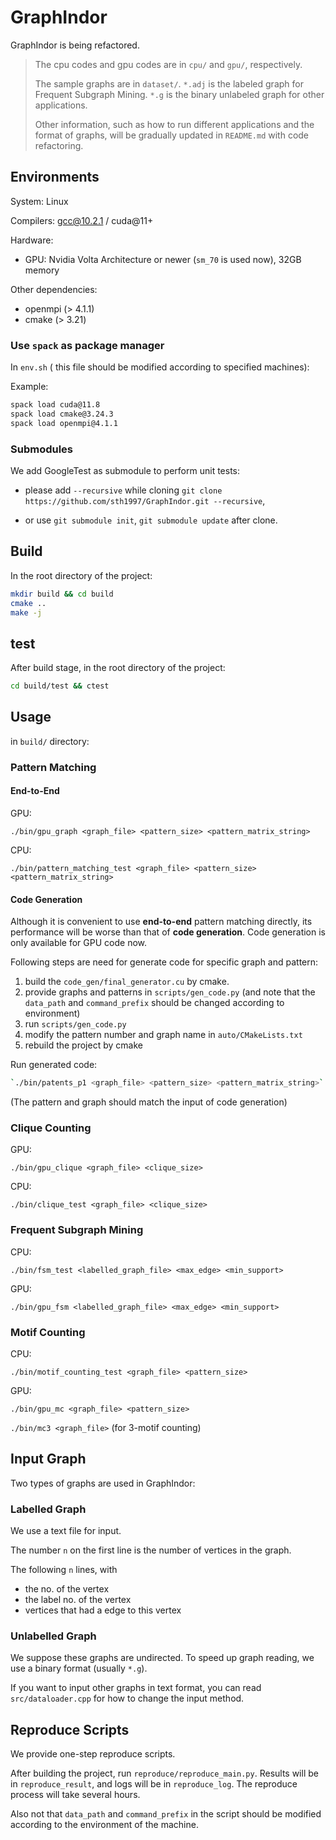 # GraphIndor

GraphIndor is being refactored.

> The cpu codes and gpu codes are in `cpu/` and `gpu/`, respectively.
>
> The sample graphs are in `dataset/`. `*.adj` is the labeled graph for Frequent Subgraph Mining.  `*.g` is the binary unlabeled graph for other applications.
>
> Other information, such as how to run different applications and the format of graphs, will be gradually updated in `README.md` with code refactoring.


## Environments

System: Linux

Compilers: gcc@10.2.1 / cuda@11+

Hardware:

+ GPU: Nvidia Volta Architecture or newer (`sm_70` is used now), 32GB memory

Other dependencies:

+ openmpi (> 4.1.1)
+ cmake (> 3.21)

### Use `spack` as package manager

In `env.sh` ( this file should be modified according to specified machines):

Example:

```bash
spack load cuda@11.8
spack load cmake@3.24.3
spack load openmpi@4.1.1
```

### Submodules

We add GoogleTest as submodule to perform unit tests:

+ please add `--recursive` while cloning `git clone https://github.com/sth1997/GraphIndor.git --recursive`,

+ or use `git submodule init`, `git submodule update` after clone.


## Build

In the root directory of the project:

```bash
mkdir build && cd build
cmake ..
make -j
```

## test 

After build stage, in the root directory of the project:

```bash
cd build/test && ctest
```

## Usage

in `build/` directory:

### Pattern Matching

#### End-to-End

GPU:

`./bin/gpu_graph <graph_file> <pattern_size> <pattern_matrix_string>`

CPU:

`./bin/pattern_matching_test <graph_file> <pattern_size> <pattern_matrix_string>`


#### Code Generation

Although it is convenient to use **end-to-end** pattern matching directly, its performance will be worse than that of **code generation**. Code generation is only available for GPU code now.

Following steps are need for generate code for specific graph and pattern:

1. build the `code_gen/final_generator.cu` by cmake.
2. provide graphs and patterns in `scripts/gen_code.py` (and note that the `data_path` and `command_prefix` should be changed according to environment)
3. run `scripts/gen_code.py`
4. modify the pattern number and graph name in `auto/CMakeLists.txt`
5. rebuild the project by cmake

Run generated code:

```bash
`./bin/patents_p1 <graph_file> <pattern_size> <pattern_matrix_string>`
```

(The pattern and graph should match the input of code generation)

### Clique Counting

GPU:

`./bin/gpu_clique <graph_file> <clique_size>`

CPU:

`./bin/clique_test <graph_file> <clique_size>`



### Frequent Subgraph Mining

CPU:

`./bin/fsm_test <labelled_graph_file> <max_edge> <min_support>`

GPU:

`./bin/gpu_fsm <labelled_graph_file> <max_edge> <min_support>` 

### Motif Counting

CPU:

`./bin/motif_counting_test <graph_file> <pattern_size>`

GPU:

`./bin/gpu_mc <graph_file> <pattern_size>`

`./bin/mc3 <graph_file>` (for 3-motif counting)


## Input Graph

Two types of graphs are used in GraphIndor:

### Labelled Graph

We use a text file for input.

The number `n` on the first line is the number of vertices in the graph.

The following `n` lines, with

+ the no. of the vertex
+ the label no. of the vertex
+ vertices that had a edge to this vertex


### Unlabelled Graph

We suppose these graphs are undirected. To speed up graph reading, we use a binary format (usually `*.g`). 

If you want to input other graphs in text format, you can read `src/dataloader.cpp` for how to change the input method.
 
## Reproduce Scripts

We provide one-step reproduce scripts. 

After building the project, run `reproduce/reproduce_main.py`. Results will be in `reproduce_result`, and logs will be in `reproduce_log`. The reproduce process will take several hours.

Also not that `data_path` and `command_prefix` in the script should be modified according to the environment of the machine.



